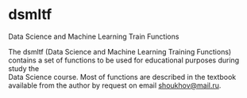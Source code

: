 # dsmltf
Data Science and Machine Learning Train Functions

The dsmltf (Data Science and Machine Learning Training Functions) contains 
a set of functions to be used for educational purposes during study the  
Data Science course. Most of functions are described in the textbook 
available from the author by request on email shoukhov@mail.ru.
